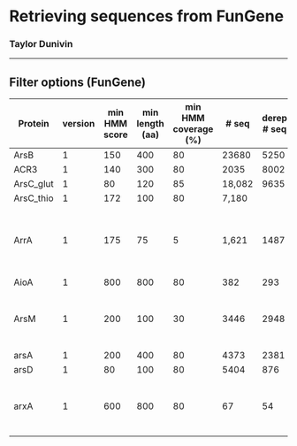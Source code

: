 # Retrieving sequences from FunGene
### Taylor Dunivin

---
## Filter options (FunGene)

| Protein |  version |min HMM score | min length (aa) | min HMM coverage (%) |  # seq | derep # seq | Comments |
| --------- | ----- | ---------- | --------- | -------- | -------- | -------- |:-----: |
| ArsB | 1 | 150 | 400 | 80 | 23680 | 5250 |  | 
| ACR3 | 1 | 140 | 300 | 80 | 2035 | 8002 |  | 
| ArsC_glut | 1 | 80 | 120 | 85 | 18,082 | 9635 |  | 
| ArsC_thio | 1 | 172 | 100 | 80 | 7,180 |  |  | 
| ArrA | 1 | 175 | 75 | 5 | 1,621 | 1487 | allowed low HMM score due to many quality, short PCR products | 
| AioA | 1 | 800 | 800 | 80 | 382 | 293 |  | 
| ArsM | 1 | 200 | 100 | 30 | 3446 | 2948 | only selected As-related seqs; sort aplhabetical |  
| arsA | 1 | 200 | 400 | 80 | 4373 | 2381 |  | 
| arsD | 1 | 80 | 100 | 80 | 5404 | 876 |  | 
| arxA | 1 | 600 | 800 | 80 | 67 | 54 | low quality db; will rely on phylogenetic analysis | 






